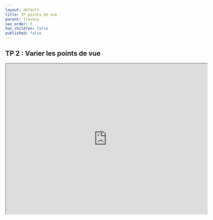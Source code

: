 ```yaml
---
layout: default
title: TP points de vue
parent: Travaux
nav_order: 5
has_children: false
published: false
---
```

## TP 2 : Varier les points de vue

<iframe src="https://drive.google.com/file/d/1ymSzGlP8KBZV37q3mfj6H8g_31r8qs_7/preview" width="640" height="480" allow="autoplay"></iframe>